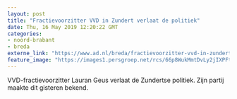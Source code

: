 ```yaml
---
layout: post
title: "Fractievoorzitter VVD in Zundert verlaat de politiek"
date: Thu, 16 May 2019 12:20:22 GMT
categories: 
- noord-brabant 
- breda 
externe_link: "https://www.ad.nl/breda/fractievoorzitter-vvd-in-zundert-verlaat-de-politiek~a39caa64/"
feature_image: "https://images1.persgroep.net/rcs/66p8WukMmtDvLy2jIXPFtDxecGE/diocontent/108244592/_fitwidth/400/?appId=21791a8992982cd8da851550a453bd7f&quality=0.7"
---
```


VVD-fractievoorzitter Lauran Geus verlaat de Zundertse politiek. Zijn partij maakte dit gisteren bekend.
